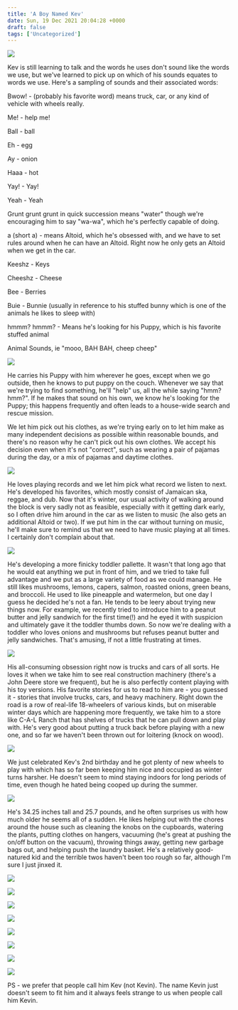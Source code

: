 ```yaml
---
title: 'A Boy Named Kev'
date: Sun, 19 Dec 2021 20:04:28 +0000
draft: false
tags: ['Uncategorized']
---
```


![](https://dallincoons.files.wordpress.com/2021/12/img_1825.jpg?w=768)

Kev is still learning to talk and the words he uses don't sound like the words we use, but we've learned to pick up on which of his sounds equates to words we use. Here's a sampling of sounds and their associated words:

Bwow! - (probably his favorite word) means truck, car, or any kind of vehicle with wheels really.

Me! - help me!

Ball - ball

Eh - egg

Ay - onion

Haaa - hot

Yay! - Yay!

Yeah - Yeah

Grunt grunt grunt in quick succession means "water" though we're encouraging him to say "wa-wa", which he's perfectly capable of doing.

a (short a) - means Altoid, which he's obsessed with, and we have to set rules around when he can have an Altoid. Right now he only gets an Altoid when we get in the car.

Keeshz - Keys

Cheeshz - Cheese

Bee - Berries

Buie - Bunnie (usually in reference to his stuffed bunny which is one of the animals he likes to sleep with)

hmmm? hmmm? - Means he's looking for his Puppy, which is his favorite stuffed animal

Animal Sounds, ie "mooo, BAH BAH, cheep cheep"

![](https://dallincoons.files.wordpress.com/2021/12/img_1991.jpg?w=768)

He carries his Puppy with him wherever he goes, except when we go outside, then he knows to put puppy on the couch. Whenever we say that we're trying to find something, he'll "help" us, all the while saying "hmm? hmm?". If he makes that sound on his own, we know he's looking for the Puppy; this happens frequently and often leads to a house-wide search and rescue mission.

We let him pick out his clothes, as we're trying early on to let him make as many independent decisions as possible within reasonable bounds, and there's no reason why he can't pick out his own clothes. We accept his decision even when it's not "correct", such as wearing a pair of pajamas during the day, or a mix of pajamas and daytime clothes.

![](https://dallincoons.files.wordpress.com/2021/12/img_1550-animation.gif?w=360)

He loves playing records and we let him pick what record we listen to next. He's developed his favorites, which mostly consist of Jamaican ska, reggae, and dub. Now that it's winter, our usual activity of walking around the block is very sadly not as feasible, especially with it getting dark early, so I often drive him around in the car as we listen to music (he also gets an additional Altoid or two). If we put him in the car without turning on music, he'll make sure to remind us that we need to have music playing at all times. I certainly don't complain about that.

![](https://dallincoons.files.wordpress.com/2021/12/img_1618.jpg?w=768)

He's developing a more finicky toddler pallette. It wasn't that long ago that he would eat anything we put in front of him, and we tried to take full advantage and we put as a large variety of food as we could manage. He still likes mushrooms, lemons, capers, salmon, roasted onions, green beans, and broccoli. He used to like pineapple and watermelon, but one day I guess he decided he's not a fan. He tends to be leery about trying new things now. For example, we recently tried to introduce him to a peanut butter and jelly sandwich for the first time(!) and he eyed it with suspicion and ultimately gave it the toddler thumbs down. So now we're dealing with a toddler who loves onions and mushrooms but refuses peanut butter and jelly sandwiches. That's amusing, if not a little frustrating at times.

![](https://dallincoons.files.wordpress.com/2021/12/img_0219.jpg?w=768)

His all-consuming obsession right now is trucks and cars of all sorts. He loves it when we take him to see real construction machinery (there's a John Deere store we frequent), but he is also perfectly content playing with his toy versions. His favorite stories for us to read to him are - you guessed it - stories that involve trucks, cars, and heavy machinery. Right down the road is a row of real-life 18-wheelers of various kinds, but on miserable winter days which are happening more frequently, we take him to a store like C-A-L Ranch that has shelves of trucks that he can pull down and play with. He's very good about putting a truck back before playing with a new one, and so far we haven't been thrown out for loitering (knock on wood).

![](https://dallincoons.files.wordpress.com/2021/12/img_0422.jpg?w=768)

We just celebrated Kev's 2nd birthday and he got plenty of new wheels to play with which has so far been keeping him nice and occupied as winter turns harsher. He doesn't seem to mind staying indoors for long periods of time, even though he hated being cooped up during the summer.

![](https://dallincoons.files.wordpress.com/2021/12/img_0171.jpg?w=768)

He's 34.25 inches tall and 25.7 pounds, and he often surprises us with how much older he seems all of a sudden. He likes helping out with the chores around the house such as cleaning the knobs on the cupboards, watering the plants, putting clothes on hangers, vacuuming (he's great at pushing the on/off button on the vacuum), throwing things away, getting new garbage bags out, and helping push the laundry basket. He's a relatively good-natured kid and the terrible twos haven't been too rough so far, although I'm sure I just jinxed it.

![](https://dallincoons.files.wordpress.com/2021/12/img_1666.jpg?w=768)

![](https://dallincoons.files.wordpress.com/2021/12/img_2130-1.jpg?w=768)

![](https://dallincoons.files.wordpress.com/2021/12/p7a7689.jpg?w=1024)

![](https://dallincoons.files.wordpress.com/2021/12/p7a7294.jpg?w=715)

![](https://dallincoons.files.wordpress.com/2021/12/p7a8000.jpg?w=683)

![](https://dallincoons.files.wordpress.com/2021/12/p7a7857.jpg?w=683)

![](https://dallincoons.files.wordpress.com/2021/12/p7a7712.jpg?w=1024)

![](https://dallincoons.files.wordpress.com/2021/12/cgbw-07.jpg?w=720)

PS - we prefer that people call him Kev (not Kevin). The name Kevin just doesn't seem to fit him and it always feels strange to us when people call him Kevin.